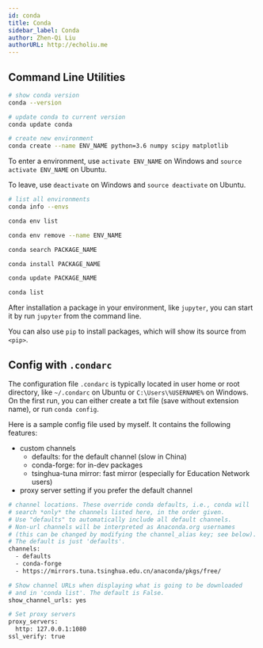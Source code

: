 ```yaml
---
id: conda
title: Conda
sidebar_label: Conda
author: Zhen-Qi Liu
authorURL: http://echoliu.me
---
```

## Command Line Utilities

```bash
# show conda version
conda --version

# update conda to current version
conda update conda
```

```bash
# create new environment
conda create --name ENV_NAME python=3.6 numpy scipy matplotlib
```

To enter a environment, use `activate ENV_NAME` on Windows and `source activate ENV_NAME` on Ubuntu.

To leave, use `deactivate` on Windows and `source deactivate` on Ubuntu.

```bash
# list all environments
conda info --envs

conda env list

conda env remove --name ENV_NAME
```

```bash
conda search PACKAGE_NAME

conda install PACKAGE_NAME

conda update PACKAGE_NAME

conda list
```

After installation a package in your environment, like `jupyter`, you can start it by run `jupyter` from the command line.

You can also use `pip` to install packages, which will show its source from `<pip>`.

## Config with `.condarc`

The configuration file `.condarc` is typically located in user home or root directory, like `~/.condarc` on Ubuntu or `C:\Users\%USERNAME%` on Windows. On the first run, you can either create a txt file (save without extension name), or run `conda config`.

Here is a sample config file used by myself. It contains the following features:

- custom channels
  - defaults: for the default channel (slow in China)
  - conda-forge: for in-dev packages
  - tsinghua-tuna mirror: fast mirror (especially for Education Network users)
- proxy server setting if you prefer the default channel

```bash
# channel locations. These override conda defaults, i.e., conda will
# search *only* the channels listed here, in the order given.
# Use "defaults" to automatically include all default channels.
# Non-url channels will be interpreted as Anaconda.org usernames
# (this can be changed by modifying the channel_alias key; see below).
# The default is just 'defaults'.
channels:
  - defaults
  - conda-forge
  - https://mirrors.tuna.tsinghua.edu.cn/anaconda/pkgs/free/

# Show channel URLs when displaying what is going to be downloaded
# and in 'conda list'. The default is False.
show_channel_urls: yes

# Set proxy servers
proxy_servers:
  http: 127.0.0.1:1080
ssl_verify: true
```